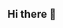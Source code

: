 ## Hi there 👋

<!--
**mihkelvasar/mihkelvasar** is a ✨ _special_ ✨ repository because its `README.md` (this file) appears on your GitHub profile.

Linkedin shield for contact
https://img.shields.io/badge/LinkedIn-0077B5?style=for-the-badge&logo=linkedin&logoColor=white


dev icons library https://github.com/devicons/devicon/tree/master/icons

Languages and tools:
<div>
  <img src="https://github.com/devicons/devicon/blob/master/icons/python/python-original-wordmark.svg" title="Python" alt="Python" width="40" height="40"/>&nbsp;
   <img src="https://github.com/devicons/devicon/blob/master/icons/django/django-plain-wordmark.svg" title="Django" alt="Django" width="40" height="40"/>&nbsp;
   <img src="https://github.com/devicons/devicon/blob/master/icons/git/git-original-wordmark.svg" title="Git" alt="Git" width="40" height="40"/>&nbsp;
   <img src="https://github.com/devicons/devicon/blob/master/icons/javascript/javascript-original.svg" title="Javascript" alt="Javascript" width="40" height="40"/>&nbsp;
   <img src="https://github.com/devicons/devicon/blob/master/icons/java/java-original-wordmark.svg" title="Java" alt="Java" width="40" height="40"/>&nbsp;
   <img src="https://github.com/devicons/devicon/blob/master/icons/mysql/mysql-original-wordmark.svg" title="Mysql" alt="Mysql" width="40" height="40"/>&nbsp;
   <img src="https://github.com/devicons/devicon/blob/master/icons/sqlite/sqlite-original-wordmark.svg" title="Sqlite" alt="Sqlite" width="40" height="40"/>&nbsp;
   <img src="https://github.com/devicons/devicon/blob/master/icons/html5/html5-original.svg" title="Html5" alt="Html5" width="40" height="40"/>&nbsp;
</div>
### Will update icons when I experiment with more stuff.


- 🔭 I’m currently working as a real estate broker but hoping to pivot into testing or software development. I went through 2 small bootcamps which gave me a solid base in Python and a great introduction to testing, Java, Javascript and HTML
- 🌱 I’m currently mostly focused on learning coding by trying out new concepts and libraries on small yet non-trivial projects. Things that make my life easier now or would have some years ago
- ⚡ Hobbies and interests: 
-  :bulb: I have been writing fiction since I was 12. I published one novel in 2013 and my current project is now updated in English on [RoyalRoad](https://www.royalroad.com/fiction/43056/stories-from-the-lost-county)
- :bulb: I also have a longstanding passion and interest for computer hardware. Including legacy and historic hardware. With my new skills I can now hope to get into legacy software and code as well.
Other than that, I have flashed custom ROMs on mp3 players, played around with custom kernels on early Android phones, I can assemble my own PC from components, also a workstation laptop and hope to soon get into Linux as well
- :bulb: I have also been interested in cars for as long as I remember, these days more about old cars.
-->
